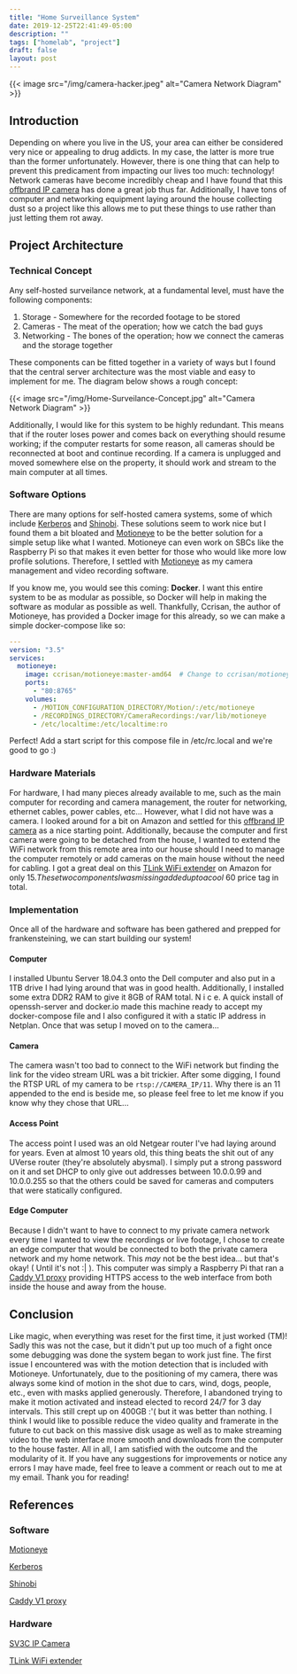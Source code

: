 ```yaml
---
title: "Home Surveillance System"
date: 2019-12-25T22:41:49-05:00
description: ""
tags: ["homelab", "project"]
draft: false
layout: post
---
```


{{< image src="/img/camera-hacker.jpeg" alt="Camera Network Diagram" >}}

## Introduction

Depending on where you live in the US, your area can either be considered very
nice or appealing to drug addicts. In my case, the latter is more true than the
former unfortunately. However, there is one thing that can help to prevent this
predicament from impacting our lives too much: technology! Network cameras have
become incredibly cheap and I have found that this [offbrand IP
camera](https://www.amazon.com/gp/product/B073GSSGWB/) has done a great job thus
far. Additionally, I have tons of computer and networking equipment laying
around the house collecting dust so a project like this allows me to put these
things to use rather than just letting them rot away.

## Project Architecture

### Technical Concept

Any self-hosted surveilance network, at a fundamental level, must have the following components:

1. Storage - Somewhere for the recorded footage to be stored
2. Cameras - The meat of the operation; how we catch the bad guys
3. Networking - The bones of the operation; how we connect the cameras and the storage together

These components can be fitted together in a variety of ways but I found that
the central server architecture was the most viable and easy to implement for
me. The diagram below shows a rough concept:

{{< image src="/img/Home-Surveilance-Concept.jpg" alt="Camera Network Diagram" >}}

Additionally, I would like for this system to be highly redundant. This means
that if the router loses power and comes back on everything should resume
working; if the computer restarts for some reason, all cameras should be
reconnected at boot and continue recording. If a camera is unplugged and moved
somewhere else on the property, it should work and stream to the main computer
at all times.

### Software Options

There are many options for self-hosted camera systems, some of which include
[Kerberos](https://kerberos.io/) and
[Shinobi](https://moeiscool.github.io/Shinobi/). These solutions seem to work
nice but I found them a bit bloated and
[Motioneye](https://github.com/ccrisan/motioneye/wiki) to be the better solution
for a simple setup like what I wanted. Motioneye can even work on SBCs like the
Raspberry Pi so that makes it even better for those who would like more low
profile solutions. Therefore, I settled with
[Motioneye](https://github.com/ccrisan/motioneye/wiki) as my camera management
and video recording software.

If you know me, you would see this coming: **Docker**. I want this entire system
to be as modular as possible, so Docker will help in making the software as
modular as possible as well. Thankfully, Ccrisan, the author of Motioneye, has
provided a Docker image for this already, so we can make a simple docker-compose
like so:

```yaml
---
version: "3.5"
services:
  motioneye:
    image: ccrisan/motioneye:master-amd64  # Change to ccrisan/motioneye:master-armhf for ARM chips ($
    ports:
      - "80:8765"
    volumes:
      - /MOTION_CONFIGURATION_DIRECTORY/Motion/:/etc/motioneye
      - /RECORDINGS_DIRECTORY/CameraRecordings:/var/lib/motioneye
      - /etc/localtime:/etc/localtime:ro
```

Perfect! Add a start script for this compose file in /etc/rc.local and we're good to go :)

### Hardware Materials

For hardware, I had many pieces already available to me, such as the main
computer for recording and camera management, the router for networking,
ethernet cables, power cables, etc... However, what I did not have was a camera.
I looked around for a bit on Amazon and settled for this [offbrand IP
camera](https://www.amazon.com/gp/product/B073GSSGWB/) as a nice starting point.
Additionally, because the computer and first camera were going to be detached
from the house, I wanted to extend the WiFi network from this remote area into
our house should I need to manage the computer remotely or add cameras on the
main house without the need for cabling. I got a great deal on this [TLink WiFi
extender](https://www.amazon.com/gp/product/B0195Y0A42/) on Amazon for only $15.
These two components I was missing added up to a cool ~$60 price tag in total.

### Implementation

Once all of the hardware and software has been gathered and prepped for
frankensteining, we can start building our system!

#### Computer

I installed Ubuntu Server 18.04.3 onto the Dell computer and also put in a 1TB
drive I had lying around that was in good health. Additionally, I installed some
extra DDR2 RAM to give it 8GB of RAM total. N i c e. A quick install of
openssh-server and docker.io made this machine ready to accept my docker-compose
file and I also configured it with a static IP address in Netplan. Once that was
setup I moved on to the camera...

#### Camera

The camera wasn't too bad to connect to the WiFi network but finding the link
for the video stream URL was a bit trickier. After some digging, I found the
RTSP URL of my camera to be `rtsp://CAMERA_IP/11`. Why there is an 11 appended
to the end is beside me, so please feel free to let me know if you know why they
chose that URL...

#### Access Point

The access point I used was an old Netgear router I've had laying around for
years. Even at almost 10 years old, this thing beats the shit out of any UVerse
router (they're absolutely abysmal). I simply put a strong password on it and
set DHCP to only give out addresses between 10.0.0.99 and 10.0.0.255 so that the
others could be saved for cameras and computers that were statically configured.

#### Edge Computer

Because I didn't want to have to connect to my private camera network every time
I wanted to view the recordings or live footage, I chose to create an edge
computer that would be connected to both the private camera network and my home
network. This *may* not be the best idea... but that's okay! ( Until it's not :|
). This computer was simply a Raspberry Pi that ran a [Caddy V1
proxy](https://caddyserver.com/) providing HTTPS access to the web interface
from both inside the house and away from the house.

## Conclusion

Like magic, when everything was reset for the first time, it just worked (TM)!
Sadly this was not the case, but it didn't put up too much of a fight once some
debugging was done the system began to work just fine. The first issue I
encountered was with the motion detection that is included with Motioneye.
Unfortunately, due to the positioning of my camera, there was always some kind
of motion in the shot due to cars, wind, dogs, people, etc., even with masks
applied generously. Therefore, I abandoned trying to make it motion activated
and instead elected to record 24/7 for 3 day intervals. This still crept up on
400GB :'( but it was better than nothing. I think I would like to possible
reduce the video quality and framerate in the future to cut back on this massive
disk usage as well as to make streaming video to the web interface more smooth
and downloads from the computer to the house faster. All in all, I am satisfied
with the outcome and the modularity of it. If you have any suggestions for
improvements or notice any errors I may have made, feel free to leave a comment
or reach out to me at my email. Thank you for reading!

## References

### Software

[Motioneye](https://github.com/ccrisan/motioneye/wiki)

[Kerberos](https://kerberos.io/)

[Shinobi](https://moeiscool.github.io/Shinobi/)

[Caddy V1 proxy](https://caddyserver.com/)

### Hardware

[SV3C IP Camera](https://www.amazon.com/gp/product/B073GSSGWB/)

[TLink WiFi extender](https://www.amazon.com/gp/product/B0195Y0A42/)
